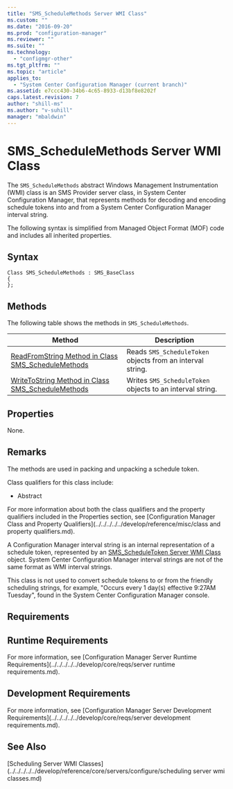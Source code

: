 ```yaml
---
title: "SMS_ScheduleMethods Server WMI Class"
ms.custom: ""
ms.date: "2016-09-20"
ms.prod: "configuration-manager"
ms.reviewer: ""
ms.suite: ""
ms.technology: 
  - "configmgr-other"
ms.tgt_pltfrm: ""
ms.topic: "article"
applies_to: 
  - "System Center Configuration Manager (current branch)"
ms.assetid: e7ccc430-34b6-4c65-8933-d13bf8e8202f
caps.latest.revision: 7
author: "shill-ms"
ms.author: "v-suhill"
manager: "mbaldwin"
---
```

# SMS_ScheduleMethods Server WMI Class
The `SMS_ScheduleMethods` abstract Windows Management Instrumentation (WMI) class is an SMS Provider server class, in System Center Configuration Manager, that represents methods for decoding and encoding schedule tokens into and from a System Center Configuration Manager interval string.  
  
 The following syntax is simplified from Managed Object Format (MOF) code and includes all inherited properties.  
  
## Syntax  
  
```  
Class SMS_ScheduleMethods : SMS_BaseClass  
{  
};  
```  
  
## Methods  
 The following table shows the methods in `SMS_ScheduleMethods`.  
  
|Method|Description|  
|------------|-----------------|  
|[ReadFromString Method in Class SMS_ScheduleMethods](../../../../../develop/reference/core/servers/configure/readfromstring-method-in-class-sms_schedulemethods.md)|Reads `SMS_ScheduleToken` objects from an interval string.|  
|[WriteToString Method in Class SMS_ScheduleMethods](../../../../../develop/reference/core/servers/configure/writetostring-method-in-class-sms_schedulemethods.md)|Writes `SMS_ScheduleToken` objects to an interval string.|  
  
## Properties  
 None.  
  
## Remarks  
 The methods are used in packing and unpacking a schedule token.  
  
 Class qualifiers for this class include:  
  
-   Abstract  
  
 For more information about both the class qualifiers and the property qualifiers included in the Properties section, see [Configuration Manager Class and Property Qualifiers](../../../../../develop/reference/misc/class and property qualifiers.md).  
  
 A Configuration Manager interval string is an internal representation of a schedule token, represented by an [SMS_ScheduleToken Server WMI Class](../../../../../develop/reference/core/servers/configure/sms_scheduletoken-server-wmi-class.md) object. System Center Configuration Manager interval strings are not of the same format as WMI interval strings.  
  
 This class is not used to convert schedule tokens to or from the friendly scheduling strings, for example, "Occurs every 1 day(s) effective 9:27AM Tuesday", found in the System Center Configuration Manager console.  
  
## Requirements  
  
## Runtime Requirements  
 For more information, see [Configuration Manager Server Runtime Requirements](../../../../../develop/core/reqs/server runtime requirements.md).  
  
## Development Requirements  
 For more information, see [Configuration Manager Server Development Requirements](../../../../../develop/core/reqs/server development requirements.md).  
  
## See Also  
 [Scheduling Server WMI Classes](../../../../../develop/reference/core/servers/configure/scheduling server wmi classes.md)